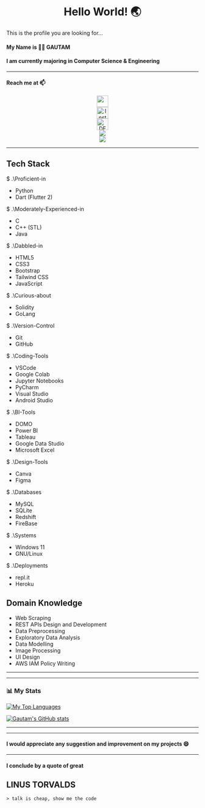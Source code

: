 ### <h1 align= "center"><b>Hello World! :earth_asia:</b></h1>

This is the profile you are looking for...

#### My Name is :man_technologist: **GAUTAM**

#### I am currently majoring in Computer Science & Engineering

<hr>

#### Reach me at 📫
<p align="center">
<a href="https://mail.google.com/mail/?view=cm&fs=1&tf=1&to=g7.gautam10@gmail.com" target="_blank"><img src="https://img.shields.io/badge/-Gmail-c14438?style=flat-square&logo=Gmail&logoColor=white&link=mailto:g7.gautam10@gmail.com" height="30"></a>
<br>
<a href="https://instagram.com/gautam.b10"><img src="https://img.shields.io/badge/Instagram-%23E4405F.svg?&style=flat-square&logo=instagram&logoColor=white" alt="Instagram" height="30"></a>
<br>
<a href="https://dev.to/magnificio777"><img src="https://img.shields.io/badge/DEV-%230A0A0A.svg?&style=flat-square&logo=DEV.to&logoColor=white" alt="DEV.to" height="30"></a>
<br>
<a href="https://discord.gg/tJEAaHU"><img src="https://img.shields.io/badge/discord-%237289DA.svg?&style=for-the-badge&logo=discord&logoColor=white" /> </a>
<br>
<a href="https://www.linkedin.com/in/gautam-7"><img src="https://img.shields.io/badge/linkedin-%237289DA.svg?&style=for-the-badge&logo=linkedin&logoColor=white" /> </a>
<br>
</p>
<hr>

## Tech Stack
$ .\Proficient-in
- Python
- Dart (Flutter 2)

$ .\Moderately-Experienced-in
- C
- C++ (STL)
- Java

$ .\Dabbled-in
- HTML5
- CSS3
- Bootstrap
- Tailwind CSS
- JavaScript

$ .\Curious-about
- Solidity
- GoLang

$ .\Version-Control
- Git
- GitHub

$ .\Coding-Tools
- VSCode
- Google Colab
- Jupyter Notebooks
- PyCharm
- Visual Studio
- Android Studio

$ .\BI-Tools
- DOMO
- Power BI
- Tableau
- Google Data Studio
- Microsoft Excel

$ .\Design-Tools
- Canva
- Figma

$ .\Databases
- MySQL
- SQLite
- Redshift
- FireBase

$ .\Systems
- Windows 11
- GNU/Linux

$ .\Deployments
- repl.it
- Heroku

## Domain Knowledge

- Web Scraping
- REST APIs Design and Development
- Data Preprocessing
- Exploratory Data Analysis
- Data Modelling
- Image Processing
- UI Design
- AWS IAM Policy Writing

<hr>
<hr>

### 📊 My Stats

[![My Top Languages](https://github-readme-stats.vercel.app/api/top-langs/?username=gautam7-github&show_icons=true&theme=rose_pine)](https://github.com/gautam7-github)

[![Gautam's GitHub stats](https://github-readme-stats.vercel.app/api?username=gautam7-github&show_icons=true&theme=rose_pine)](https://github.com/gautam7-github)
<hr>
<hr>

#### I would appreciate any suggestion and improvement on my projects 😄

<hr>

#### I conclude by a quote of great <h2> LINUS TORVALDS </h2>
    > talk is cheap, show me the code
